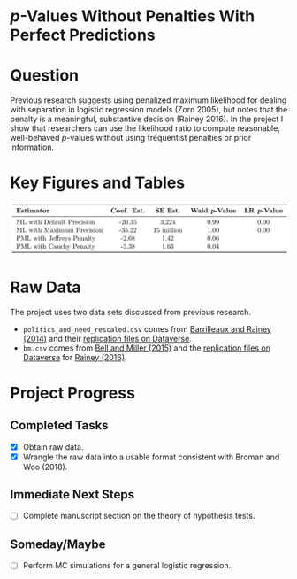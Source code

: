 *p*-Values Without Penalties With Perfect Predictions
================

# Question

Previous research suggests using penalized maximum likelihood for
dealing with separation in logistic regression models (Zorn 2005), but
notes that the penalty is a meaningful, substantive decision (Rainey
2016). In the project I show that researchers can use the likelihood
ratio to compute reasonable, well-behaved *p*-values without using
frequentist penalties or prior information.

# Key Figures and Tables

![Barrilleaux and Rainey (2014)](doc/tab/br-fits-s-gh.png)

# Raw Data

The project uses two data sets discussed from previous research.

  - `politics_and_need_rescaled.csv` comes from [Barrilleaux and Rainey
    (2014)](http://www.carlislerainey.com/papers/need.pdf) and their
    [replication files on
    Dataverse](https://dataverse.unc.edu/dataset.xhtml?persistentId=doi:10.15139/S3/12130).
  - `bm.csv` comes from [Bell and Miller
    (2015)](https://journals.sagepub.com/doi/abs/10.1177/0022002713499718)
    and the [replication files on
    Dataverse](https://dataverse.harvard.edu/dataset.xhtml?persistentId=doi:10.7910/DVN/VW7G2Q)
    for [Rainey
    (2016)](http://www.carlislerainey.com/papers/separation.pdf).

# Project Progress

## Completed Tasks

  - [x] Obtain raw data.
  - [x] Wrangle the raw data into a usable format consistent with Broman
    and Woo (2018).

## Immediate Next Steps

  - [ ] Complete manuscript section on the theory of hypothesis tests.

## Someday/Maybe

  - [ ] Perform MC simulations for a general logistic regression.

